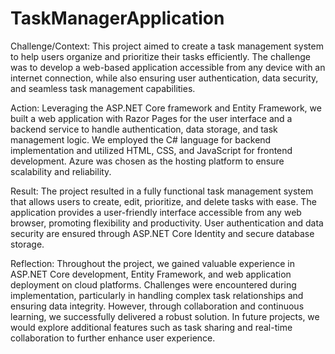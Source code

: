 # TaskManagerApplication

Challenge/Context: This project aimed to create a task management system to help users organize and prioritize their tasks efficiently. The challenge was to develop a web-based application accessible from any device with an internet connection, while also ensuring user authentication, data security, and seamless task management capabilities.

Action: Leveraging the ASP.NET Core framework and Entity Framework, we built a web application with Razor Pages for the user interface and a backend service to handle authentication, data storage, and task management logic. We employed the C# language for backend implementation and utilized HTML, CSS, and JavaScript for frontend development. Azure was chosen as the hosting platform to ensure scalability and reliability.

Result: The project resulted in a fully functional task management system that allows users to create, edit, prioritize, and delete tasks with ease. The application provides a user-friendly interface accessible from any web browser, promoting flexibility and productivity. User authentication and data security are ensured through ASP.NET Core Identity and secure database storage.

Reflection: Throughout the project, we gained valuable experience in ASP.NET Core development, Entity Framework, and web application deployment on cloud platforms. Challenges were encountered during implementation, particularly in handling complex task relationships and ensuring data integrity. However, through collaboration and continuous learning, we successfully delivered a robust solution. In future projects, we would explore additional features such as task sharing and real-time collaboration to further enhance user experience.
